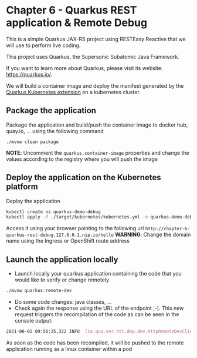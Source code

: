 # Chapter 6 - Quarkus REST application & Remote Debug
This is a simple Quarkus JAX-RS project using RESTEasy Reactive that we will use to perform live coding.

This project uses Quarkus, the Supersonic Subatomic Java Framework.

If you want to learn more about Quarkus, please visit its website: https://quarkus.io/.

We will build a container image and deploy the manifest generated by the [Quarkus Kubernetes extension](https://quarkus.io/guides/deploying-to-kubernetes)
on a kubernetes cluster.

## Package the application

Package the application and build/push the container image to docker hub, quay.io, ... using the following command
```shell script
./mvnw clean package
```
**NOTE**: Uncomment the `quarkus.container-image` properties and change the values according to the registry where you will push the image

## Deploy the application on the Kubernetes platform

Deploy the application
```bash
kubectl create ns quarkus-demo-debug
kubectl apply -f ./target/kubernetes/kubernetes.yml -n quarkus-demo-debug
```
Access it using your browser pointing to the following url `http://chapter-6-quarkus-rest-debug.127.0.0.1.nip.io/hello`
**WARNING**: Change the domain name using the Ingress or OpenShift route address

## Launch the application locally

- Launch locally your quarkus application containing the code that you would like to verify or change remotely
```bash
./mvnw quarkus:remote-dev
```
- Do some code changes: java classes, ...
- Check again the response using the URL of the endpoint ;-). This new request triggers the recompilation of the code as can be seen in the console output:
```bash
2021-06-02 09:56:25,322 INFO  [io.qua.ver.htt.dep.dev.HttpRemoteDevClient] (Remote dev client thread) Sending dev/app/org/acme/GreeterResource.class
```
As soon as the code has been recompiled, it will be pushed to the remote application running as a linux container within a pod
